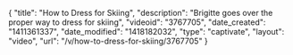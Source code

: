 {
    "title": "How to Dress for Skiing",
    "description": "Brigitte goes over the proper way to dress for skiing",
    "videoid": "3767705",
    "date_created": "1411361337",
    "date_modified": "1418182032",
    "type": "captivate",
    "layout": "video",
    "url": "\/v\/how-to-dress-for-skiing\/3767705"
}